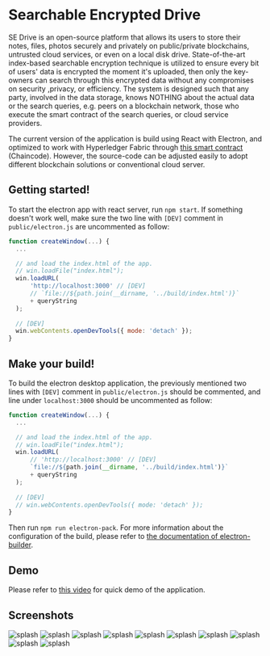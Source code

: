 # Searchable Encrypted Drive

SE Drive is an open-source platform that allows its users to store
their notes, files, photos securely and privately on public/private blockchains,
untrusted cloud services, or even on a local disk drive.
State-of-the-art index-based searchable encryption technique is utilized to
ensure every bit of users' data is encrypted the moment it's uploaded, then only the
key-owners can search through this encrypted data without any compromises on security ,privacy, or efficiency. The system is designed such that
any party, involved in the data storage, knows NOTHING about the actual data or the search queries, e.g. peers on a blockchain network, those who
execute the smart contract of the search queries, or cloud service providers.

The current version of the application is build using React with Electron, and optimized to work with Hyperledger Fabric through [this smart contract](https://github.com/MahmoudRe/sse-chaincode) (Chaincode). However, the source-code can be adjusted easily to adopt different blockchain solutions or conventional cloud server.

## Getting started!

To start the electron app with react server, run `npm start`. If something doesn't work well, make sure the two line with `[DEV]` comment in `public/electron.js` are uncommented as follow:

```js
function createWindow(...) {
  ...

  // and load the index.html of the app.
  // win.loadFile("index.html");
  win.loadURL(
      'http://localhost:3000' // [DEV]
      // `file://${path.join(__dirname, '../build/index.html')}`
      + queryString
  );
  
  // [DEV]
  win.webContents.openDevTools({ mode: 'detach' });
}
```

## Make your build!
To build the electron desktop application, the previously mentioned two lines with `[DEV]` comment in `public/electron.js` should be commented, and line under `localhost:3000` should be uncommented as follow:
```js
function createWindow(...) {
  ...

  // and load the index.html of the app.
  // win.loadFile("index.html");
  win.loadURL(
      // 'http://localhost:3000' // [DEV]
      `file://${path.join(__dirname, '../build/index.html')}`
      + queryString
  );
  
  // [DEV]
  // win.webContents.openDevTools({ mode: 'detach' });
}
```

Then run `npm run electron-pack`. For more information about the configuration of the build, please refer to [the documentation of electron-builder](https://www.electron.build/configuration/configuration).

## Demo
Please refer to [this video]() for quick demo of the application.

## Screenshots
![splash](screenshots/1.png)
![splash](screenshots/2.png)
![splash](screenshots/3.png)
![splash](screenshots/4.png)
![splash](screenshots/5.png)
![splash](screenshots/6.png)
![splash](screenshots/7.png)
![splash](screenshots/8.png)
![splash](screenshots/9.png)
![splash](screenshots/10.png)